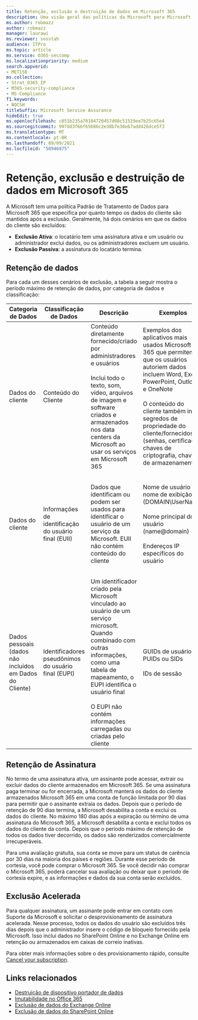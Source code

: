 ```yaml
---
title: Retenção, exclusão e destruição de dados em Microsoft 365
description: Uma visão geral das políticas da Microsoft para Microsoft 365 sobre retenção, exclusão e destruição de dados.
ms.author: robmazz
author: robmazz
manager: laurawi
ms.reviewer: sosstah
audience: ITPro
ms.topic: article
ms.service: O365-seccomp
ms.localizationpriority: medium
search.appverid:
- MET150
ms.collection:
- Strat_O365_IP
- M365-security-compliance
- MS-Compliance
f1.keywords:
- NOCSH
titleSuffix: Microsoft Service Assurance
hideEdit: true
ms.openlocfilehash: c851b235a70104720457d08c51529ee7b25c65e4
ms.sourcegitcommit: 997dd3f66f65686c2e38b7e30e67add426dce5f3
ms.translationtype: MT
ms.contentlocale: pt-BR
ms.lasthandoff: 09/09/2021
ms.locfileid: "58946875"
---
```

# <a name="data-retention-deletion-and-destruction-in-microsoft-365"></a>Retenção, exclusão e destruição de dados em Microsoft 365

A Microsoft tem uma política Padrão de Tratamento de Dados para Microsoft 365 que especifica por quanto tempo os dados do cliente são mantidos após a exclusão. Geralmente, há dois cenários em que os dados do cliente são excluídos:

- **Exclusão Ativa**: o locatário tem uma assinatura ativa e um usuário ou administrador exclui dados, ou os administradores excluem um usuário.
- **Exclusão Passiva**: a assinatura do locatário termina.

## <a name="data-retention"></a>Retenção de dados

Para cada um desses cenários de exclusão, a tabela a seguir mostra o período máximo de retenção de dados, por categoria de dados e classificação:

| Categoria de Dados | Classificação de Dados | Descrição | Exemplos | Período de retenção |
|-----------------|-----------------|-----------------|----------------------------------|-------------------------------|
| Dados do cliente | Conteúdo do Cliente| Conteúdo diretamente fornecido/criado por administradores e usuários <br><br> Inclui todo o texto, som, vídeo, arquivos de imagem e software criados e armazenados nos data centers da Microsoft ao usar os serviços em Microsoft 365 | Exemplos dos aplicativos mais usados Microsoft 365 que permitem que os usuários autoriem dados incluem Word, Excel, PowerPoint, Outlook e OneNote <br><br> O conteúdo do cliente também inclui segredos de propriedade do cliente/fornecidos (senhas, certificados, chaves de criptografia, chaves de armazenamento) | **Cenário de exclusão ativa:** no máximo 30 dias <br><br> **Cenário de exclusão passiva:** no máximo 180 dias |
| Dados do cliente | Informações de identificação do usuário final (EUII) | Dados que identificam ou podem ser usados para identificar o usuário de um serviço da Microsoft. EUII não contém conteúdo do cliente | Nome de usuário ou nome de exibição (DOMAIN\UserName) <br><br> Nome principal do usuário (name@domain) <br><br>  Endereços IP específicos do usuário | **Cenário de Exclusão Ativa:** no máximo 180 dias (apenas uma ação de administrador de locatário) <br><br> **Cenário de exclusão passiva:** no máximo 180 dias |
| Dados pessoais <br> (dados não incluídos em Dados do Cliente) | Identificadores pseudônimos do usuário final (EUPI) | Um identificador criado pela Microsoft vinculado ao usuário de um serviço microsoft. Quando combinado com outras informações, como uma tabela de mapeamento, o EUPI identifica o usuário final <br><br> O EUPI não contém informações carregadas ou criadas pelo cliente | GUIDs de usuário, PUIDs ou SIDs <br><br> IDs de sessão | **Cenário de exclusão ativa:** no máximo 30 dias <br><br> **Cenário de exclusão passiva:** no máximo 180 dias |

## <a name="subscription-retention"></a>Retenção de Assinatura

No termo de uma assinatura ativa, um assinante pode acessar, extrair ou excluir dados do cliente armazenados em Microsoft 365. Se uma assinatura paga terminar ou for encerrada, a Microsoft manterá os dados do cliente armazenados Microsoft 365 em uma conta de função limitada por 90 dias para permitir que o assinante extraia os dados. Depois que o período de retenção de 90 dias termina, a Microsoft desabilita a conta e exclui os dados do cliente. No máximo 180 dias após a expiração ou término de uma assinatura do Microsoft 365, a Microsoft desabilita a conta e exclui todos os dados do cliente da conta. Depois que o período máximo de retenção de todos os dados tiver decorrido, os dados são renderizados comercialmente irrecuperáveis.

Para uma avaliação gratuita, sua conta se move para um status de carência por 30 dias na maioria dos países e regiões. Durante esse período de cortesia, você pode comprar o Microsoft 365. Se você decidir não comprar o Microsoft 365, poderá cancelar sua avaliação ou deixar que o período de cortesia expire, e as informações e dados da sua conta serão excluídos.

## <a name="expedited-deletion"></a>Exclusão Acelerada

Para qualquer assinatura, um assinante pode entrar em contato com Suporte da Microsoft e solicitar o desprovisionamento de assinatura acelerada. Nesse processo, todos os dados do usuário são excluídos três dias depois que o administrador insere o código de bloqueio fornecido pela Microsoft. Isso inclui dados no SharePoint Online e no Exchange Online em retenção ou armazenados em caixas de correio inativas.

Para obter mais informações sobre o des provisionamento rápido, consulte [Cancel your subscription](/microsoft-365/commerce/subscriptions/cancel-your-subscription).

## <a name="related-links"></a>Links relacionados

- [Destruição de dispositivo portador de dados](assurance-data-bearing-device-destruction.md)
- [Imutabilidade no Office 365](assurance-data-immutability.md)
- [Exclusão de dados do Exchange Online](assurance-exchange-online-data-deletion.md)
- [Exclusão de dados do SharePoint Online](assurance-sharepoint-online-data-deletion.md)
